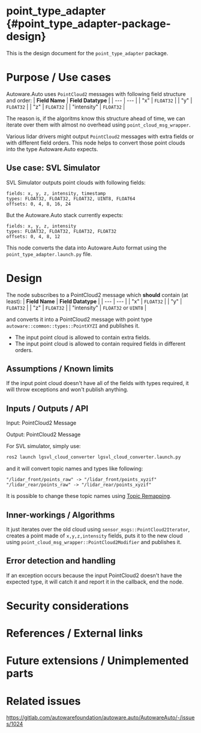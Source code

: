 point_type_adapter {#point_type_adapter-package-design}
===========

This is the design document for the `point_type_adapter` package.

# Purpose / Use cases

Autoware.Auto uses `PointCloud2` messages with following field structure and order:
| **Field Name** | **Field Datatype** |
| --- | --- |
| "x" | `FLOAT32` |
| "y" | `FLOAT32` |
| "z" | `FLOAT32` |
| "intensity" | `FLOAT32` |

The reason is, if the algoritms know this structure ahead of time, 
we can iterate over them with almost no overhead using `point_cloud_msg_wrapper`.

Various lidar drivers might output `PointCloud2` messages with extra fields
or with different field orders. This node helps to convert those point clouds
into the type Autoware.Auto expects.

## Use case: SVL Simulator
SVL Simulator outputs point clouds with following fields:

```
fields: x, y, z, intensity, timestamp
types: FLOAT32, FLOAT32, FLOAT32, UINT8, FLOAT64
offsets: 0, 4, 8, 16, 24
```

But the Autoware.Auto stack currently expects:
```
fields: x, y, z, intensity
types: FLOAT32, FLOAT32, FLOAT32, FLOAT32
offsets: 0, 4, 8, 12
```

This node converts the data into Autoware.Auto format using the
`point_type_adapter.launch.py` file.


# Design

The node subscribes to a PointCloud2 message which **should** contain (at least):
| **Field Name** | **Field Datatype** |
| --- | --- |
| "x" | `FLOAT32` |
| "y" | `FLOAT32` |
| "z" | `FLOAT32` |
| "intensity" | `FLOAT32` or `UINT8` |

and converts it into a PointCloud2 message with point type
`autoware::common::types::PointXYZI` and publishes it.

- The input point cloud is allowed to contain extra fields.
- The input point cloud is allowed to contain required fields in different orders.

## Assumptions / Known limits

If the input point cloud doesn't have all of the fields with types required,
it will throw exceptions and won't publish anything.

## Inputs / Outputs / API

Input: PointCloud2 Message

Output: PointCloud2 Message

For SVL simulator, simply use:
```bash
ros2 launch lgsvl_cloud_converter lgsvl_cloud_converter.launch.py
```

and it will convert topic names and types like following:
```
"/lidar_front/points_raw" -> "/lidar_front/points_xyzif"
"/lidar_rear/points_raw" -> "/lidar_rear/points_xyzif"
```

It is possible to change these topic names using 
[Topic Remapping](https://design.ros2.org/articles/static_remapping.html).

## Inner-workings / Algorithms
It just iterates over the old cloud using `sensor_msgs::PointCloud2Iterator`,
creates a point made of `x,y,z,intensity` fields, puts it to the new cloud using
`point_cloud_msg_wrapper::PointCloud2Modifier` and publishes it.

## Error detection and handling
If an exception occurs because the input PointCloud2 doesn't have the expected type,
it will catch it and report it in the callback, end the node.


# Security considerations
<!-- Required -->
<!-- Things to consider:
- Spoofing (How do you check for and handle fake input?)
- Tampering (How do you check for and handle tampered input?)
- Repudiation (How are you affected by the actions of external actors?).
- Information Disclosure (Can data leak?).
- Denial of Service (How do you handle spamming?).
- Elevation of Privilege (Do you need to change permission levels during execution?) -->


# References / External links
<!-- Optional -->


# Future extensions / Unimplemented parts
<!-- Optional -->


# Related issues
<!-- Required -->
https://gitlab.com/autowarefoundation/autoware.auto/AutowareAuto/-/issues/1024